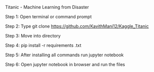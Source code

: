 Titanic - Machine Learning from Disaster

Step 1: Open terminal or command prompt

Step 2: Type git clone https://github.com/KavithMani12/Kaggle_Titanic

Step 3: Move into directory

Step 4: pip install -r requirements .txt

Step 5: After installing all commands run jupyter notebook

Step 6: Open jupyter notebook in browser and run the files
